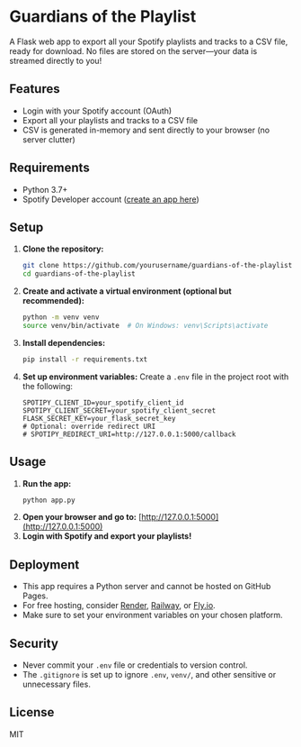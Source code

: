 # Guardians of the Playlist

A Flask web app to export all your Spotify playlists and tracks to a CSV file, ready for download. No files are stored on the server—your data is streamed directly to you!

## Features
- Login with your Spotify account (OAuth)
- Export all your playlists and tracks to a CSV file
- CSV is generated in-memory and sent directly to your browser (no server clutter)

## Requirements
- Python 3.7+
- Spotify Developer account ([create an app here](https://developer.spotify.com/dashboard/applications))

## Setup
1. **Clone the repository:**
   ```bash
   git clone https://github.com/yourusername/guardians-of-the-playlist.git
   cd guardians-of-the-playlist
   ```
2. **Create and activate a virtual environment (optional but recommended):**
   ```bash
   python -m venv venv
   source venv/bin/activate  # On Windows: venv\Scripts\activate
   ```
3. **Install dependencies:**
   ```bash
   pip install -r requirements.txt
   ```
4. **Set up environment variables:**
   Create a `.env` file in the project root with the following:
   ```env
   SPOTIPY_CLIENT_ID=your_spotify_client_id
   SPOTIPY_CLIENT_SECRET=your_spotify_client_secret
   FLASK_SECRET_KEY=your_flask_secret_key
   # Optional: override redirect URI
   # SPOTIPY_REDIRECT_URI=http://127.0.0.1:5000/callback
   ```

## Usage
1. **Run the app:**
   ```bash
   python app.py
   ```
2. **Open your browser and go to:**
   [http://127.0.0.1:5000](http://127.0.0.1:5000)
3. **Login with Spotify and export your playlists!**

## Deployment
- This app requires a Python server and cannot be hosted on GitHub Pages.
- For free hosting, consider [Render](https://render.com/), [Railway](https://railway.app/), or [Fly.io](https://fly.io/).
- Make sure to set your environment variables on your chosen platform.

## Security
- Never commit your `.env` file or credentials to version control.
- The `.gitignore` is set up to ignore `.env`, `venv/`, and other sensitive or unnecessary files.

## License
MIT